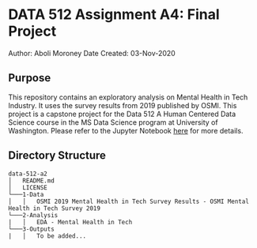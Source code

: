 # DATA 512 Assignment A4: Final Project
Author: Aboli Moroney
Date Created: 03-Nov-2020

## Purpose
This repository contains an exploratory analysis on Mental Health in Tech Industry. It uses the survey results from 2019 published by OSMI.
This project is a capstone project for the Data 512 A Human Centered Data Science course in the MS Data Science program at University of Washington.
Please refer to the Jupyter Notebook [here](https://github.com/abolim/data-512-final/blob/master/2-Analysis/EDA%20-%20Mental%20Health%20in%20Tech.ipynb) for more details.

## Directory Structure
```
data-512-a2
│   README.md 
│   LICENSE 
└───1-Data
│   │   OSMI 2019 Mental Health in Tech Survey Results - OSMI Mental Health in Tech Survey 2019
└───2-Analysis
|   │   EDA - Mental Health in Tech
└───3-Outputs
|   │   To be added...

```
